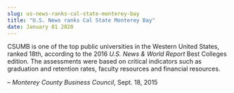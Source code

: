 ```yaml
---
slug: us-news-ranks-cal-state-monterey-bay
title: "U.S. News ranks Cal State Monterey Bay"
date: January 01 2020
---
```


 
<p>
  CSUMB is one of the top public universities in the Western United States,
  ranked 18th, according to the 2016 <em>U.S. News &amp; World Report</em> Best
  Colleges edition. The assessments were based on critical indicators such as
  graduation and retention rates, faculty resources and financial resources.
</p>
<p>– <em>Monterey County Business Council</em>, Sept. 18, 2015</p>
 
